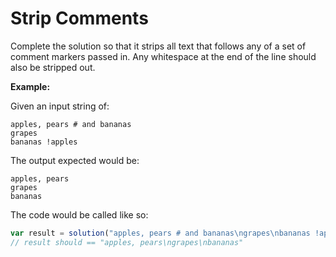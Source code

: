 # Strip Comments

Complete the solution so that it strips all text that follows any of a set of comment markers passed in. Any whitespace at the end of the line should also be stripped out.

**Example:**

Given an input string of:

```
apples, pears # and bananas
grapes
bananas !apples
```

The output expected would be:

```
apples, pears
grapes
bananas
```
The code would be called like so:

```js
var result = solution("apples, pears # and bananas\ngrapes\nbananas !apples", ["#", "!"])
// result should == "apples, pears\ngrapes\nbananas"
```